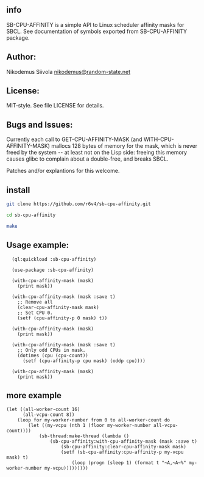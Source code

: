 ## info
SB-CPU-AFFINITY is a simple API to Linux scheduler affinity masks for
SBCL. See documentation of symbols exported from SB-CPU-AFFINITY
package.

## Author:

  Nikodemus Siivola <nikodemus@random-state.net>

## License:

  MIT-style. See file LICENSE for details.

## Bugs and Issues:

  Currently each call to GET-CPU-AFFINITY-MASK (and
  WITH-CPU-AFFINITY-MASK) mallocs 128 bytes of memory for the
  mask, which is never freed by the system -- at least not
  on the Lisp side: freeing this memory causes glibc to complain
  about a double-free, and breaks SBCL.

  Patches and/or explantions for this welcome.

## install
```bash
git clone https://github.com/r6v4/sb-cpu-affinity.git

cd sb-cpu-affinity

make
```

## Usage example:
```common-lisp
  (ql:quickload :sb-cpu-affinity)

  (use-package :sb-cpu-affinity)

  (with-cpu-affinity-mask (mask)
    (print mask))

  (with-cpu-affinity-mask (mask :save t)
    ;; Remove all
    (clear-cpu-affinity-mask mask)
    ;; Set CPU 0.
    (setf (cpu-affinity-p 0 mask) t))
 
  (with-cpu-affinity-mask (mask)
    (print mask))

  (with-cpu-affinity-mask (mask :save t)
    ;; Only odd CPUs in mask.
    (dotimes (cpu (cpu-count))
      (setf (cpu-affinity-p cpu mask) (oddp cpu))))
  
  (with-cpu-affinity-mask (mask)
    (print mask))
```
## more example
```common-lisp
(let ((all-worker-count 16)
      (all-vcpu-count 8))
    (loop for my-worker-number from 0 to all-worker-count do
        (let ((my-vcpu (nth 1 (floor my-worker-number all-vcpu-count))))
            (sb-thread:make-thread (lambda ()
                (sb-cpu-affinity:with-cpu-affinity-mask (mask :save t)
                    (sb-cpu-affinity:clear-cpu-affinity-mask mask)
                    (setf (sb-cpu-affinity:cpu-affinity-p my-vcpu mask) t)
                        (loop (progn (sleep 1) (format t "~A,~A~%" my-worker-number my-vcpu)))))))))

```
